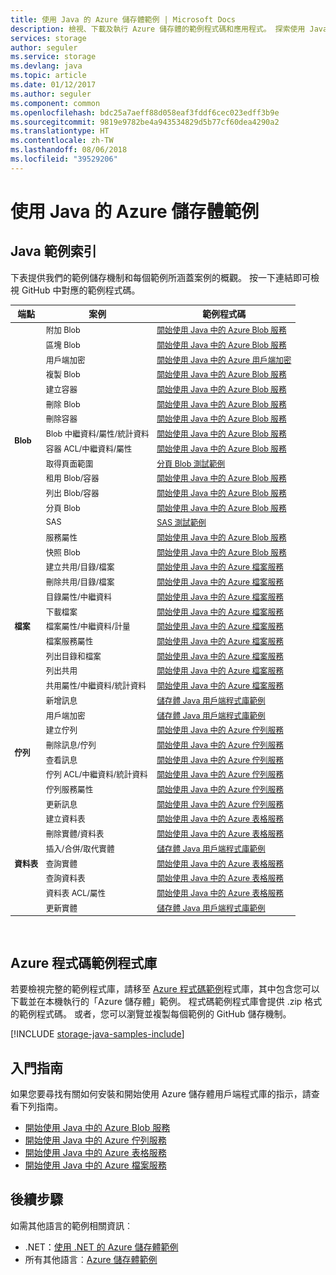 ```yaml
---
title: 使用 Java 的 Azure 儲存體範例 | Microsoft Docs
description: 檢視、下載及執行 Azure 儲存體的範例程式碼和應用程式。 探索使用 Java 儲存體用戶端程式庫之 Blob、佇列、資料表和檔案的入門範例。
services: storage
author: seguler
ms.service: storage
ms.devlang: java
ms.topic: article
ms.date: 01/12/2017
ms.author: seguler
ms.component: common
ms.openlocfilehash: bdc25a7aeff88d058eaf3fddf6cec023edff3b9e
ms.sourcegitcommit: 9819e9782be4a943534829d5b77cf60dea4290a2
ms.translationtype: HT
ms.contentlocale: zh-TW
ms.lasthandoff: 08/06/2018
ms.locfileid: "39529206"
---
```

# <a name="azure-storage-samples-using-java"></a>使用 Java 的 Azure 儲存體範例

## <a name="java-sample-index"></a>Java 範例索引

下表提供我們的範例儲存機制和每個範例所涵蓋案例的概觀。 按一下連結即可檢視 GitHub 中對應的範例程式碼。

<table style="font-size:90%"><thead><tr><th style="font-size:110%">端點</th><th style="font-size:110%">案例</th><th style="font-size:110%">範例程式碼</th></tr></thead><tbody> 
<tr> 
<td rowspan="16"><b>Blob</b></td>
<td>附加 Blob</td> 
<td><a href="https://github.com/Azure-Samples/storage-blob-java-getting-started/blob/master/src/BlobBasics.java">開始使用 Java 中的 Azure Blob 服務</a></td> 
</tr> 
<tr> 
<td>區塊 Blob</td>
<td><a href="https://github.com/Azure-Samples/storage-blob-java-getting-started/blob/master/src/BlobBasics.java">開始使用 Java 中的 Azure Blob 服務</a></td>
</tr> 
<tr> 
<td>用戶端加密</td>
<td><a href="https://github.com/Azure-Samples/storage-java-client-side-encryption">開始使用 Java 中的 Azure 用戶端加密</a></td>
</tr> 
<tr> 
<td>複製 Blob</td>
<td><a href="https://github.com/Azure-Samples/storage-blob-java-getting-started/blob/master/src/BlobBasics.java">開始使用 Java 中的 Azure Blob 服務</a></td>
</tr> 
<tr> 
<td>建立容器</td>
<td><a href="https://github.com/Azure-Samples/storage-blob-java-getting-started/blob/master/src/BlobBasics.java">開始使用 Java 中的 Azure Blob 服務</a></td>
</tr> 
<tr> 
<td>刪除 Blob</td>
<td><a href="https://github.com/Azure-Samples/storage-blob-java-getting-started/blob/master/src/BlobBasics.java">開始使用 Java 中的 Azure Blob 服務</a></td>
</tr> 
<tr> 
<td>刪除容器</td>
<td><a href="https://github.com/Azure-Samples/storage-blob-java-getting-started/blob/master/src/BlobBasics.java">開始使用 Java 中的 Azure Blob 服務</a></td>
</tr> 
<tr> 
<td>Blob 中繼資料/屬性/統計資料</td>
<td><a href="https://github.com/Azure-Samples/storage-blob-java-getting-started/blob/master/src/BlobAdvanced.java">開始使用 Java 中的 Azure Blob 服務</a></td>
</tr> 
<tr> 
<td>容器 ACL/中繼資料/屬性</td>
<td><a href="https://github.com/Azure-Samples/storage-blob-java-getting-started/blob/master/src/BlobAdvanced.java">開始使用 Java 中的 Azure Blob 服務</a></td>
</tr> 
<tr> 
<td>取得頁面範圍</td>
<td><a href="https://github.com/Azure/azure-storage-java/blob/master/microsoft-azure-storage-test/src/com/microsoft/azure/storage/blob/CloudPageBlobTests.java">分頁 Blob 測試範例</a></td>
</tr> 
<tr> 
<td>租用 Blob/容器</td>
<td><a href="https://github.com/Azure-Samples/storage-blob-java-getting-started/blob/master/src/BlobBasics.java">開始使用 Java 中的 Azure Blob 服務</a></td>
</tr> 
<tr> 
<td>列出 Blob/容器</td>
<td><a href="https://github.com/Azure-Samples/storage-blob-java-getting-started/blob/master/src/BlobBasics.java">開始使用 Java 中的 Azure Blob 服務</a></td>
</tr> 
<tr> 
<td>分頁 Blob</td>
<td><a href="https://github.com/Azure-Samples/storage-blob-java-getting-started/blob/master/src/BlobBasics.java">開始使用 Java 中的 Azure Blob 服務</a></td>
</tr>
<tr> 
<td>SAS</td>
<td><a href="https://github.com/Azure/azure-storage-java/blob/master/microsoft-azure-storage-test/src/com/microsoft/azure/storage/blob/SasTests.java">SAS 測試範例</a></td>
</tr>   
<tr> 
<td>服務屬性</td>
<td><a href="https://github.com/Azure-Samples/storage-blob-java-getting-started/blob/master/src/BlobAdvanced.java">開始使用 Java 中的 Azure Blob 服務</a></td>
</tr>           
<tr> 
<td>快照 Blob</td>
<td><a href="https://github.com/Azure-Samples/storage-blob-java-getting-started/blob/master/src/BlobBasics.java">開始使用 Java 中的 Azure Blob 服務</a></td>
</tr> 
<tr> 
<td rowspan="9"><b>檔案</b></td>
<td>建立共用/目錄/檔案</td> 
<td><a href="https://github.com/Azure-Samples/storage-file-java-getting-started/blob/master/src/FileBasics.java">開始使用 Java 中的 Azure 檔案服務</a></td> 
</tr>
<tr> 
<td>刪除共用/目錄/檔案</td> 
<td><a href="https://github.com/Azure-Samples/storage-file-java-getting-started/blob/master/src/FileBasics.java">開始使用 Java 中的 Azure 檔案服務</a></td> 
</tr> 
<tr> 
<td>目錄屬性/中繼資料</td> 
<td><a href="https://github.com/Azure-Samples/storage-file-java-getting-started/blob/master/src/FileAdvanced.java">開始使用 Java 中的 Azure 檔案服務</a></td> 
</tr> 
<tr> 
<td>下載檔案</td> 
<td><a href="https://github.com/Azure-Samples/storage-file-java-getting-started/blob/master/src/FileBasics.java">開始使用 Java 中的 Azure 檔案服務</a></td> 
</tr> 
<tr> 
<td>檔案屬性/中繼資料/計量</td> 
<td><a href="https://github.com/Azure-Samples/storage-file-java-getting-started/blob/master/src/FileAdvanced.java">開始使用 Java 中的 Azure 檔案服務</a></td> 
</tr> 
<tr> 
<td>檔案服務屬性</td> 
<td><a href="https://github.com/Azure-Samples/storage-file-java-getting-started/blob/master/src/FileAdvanced.java">開始使用 Java 中的 Azure 檔案服務</a></td> 
</tr> 
<tr> 
<td>列出目錄和檔案</td> 
<td><a href="https://github.com/Azure-Samples/storage-file-java-getting-started/blob/master/src/FileBasics.java">開始使用 Java 中的 Azure 檔案服務</a></td> 
</tr>
<tr> 
<td>列出共用</td> 
<td><a href="https://github.com/Azure-Samples/storage-file-java-getting-started/blob/master/src/FileBasics.java">開始使用 Java 中的 Azure 檔案服務</a></td> 
</tr>
<tr> 
<td>共用屬性/中繼資料/統計資料</td> 
<td><a href="https://github.com/Azure-Samples/storage-file-java-getting-started/blob/master/src/FileAdvanced.java">開始使用 Java 中的 Azure 檔案服務</a></td> 
</tr>
<tr> 
<td rowspan="8"><b>佇列</b></td>
<td>新增訊息</td> 
<td><a href="https://github.com/Azure/azure-storage-java/blob/master/microsoft-azure-storage-samples/src/com/microsoft/azure/storage/queue/gettingstarted/QueueBasics.java">儲存體 Java 用戶端程式庫範例</a></td> 
</tr> 
<tr> 
<td>用戶端加密</td> 
<td><a href="https://github.com/Azure/azure-storage-java/blob/master/microsoft-azure-storage-samples/src/com/microsoft/azure/storage/encryption/queue/gettingstarted/QueueGettingStarted.java">儲存體 Java 用戶端程式庫範例</a></td> 
</tr> 
<tr> 
<td>建立佇列</td> 
<td><a href="https://github.com/Azure-Samples/storage-queue-java-getting-started/blob/master/src/QueueBasics.java">開始使用 Java 中的 Azure 佇列服務</a></td> 
</tr> 
<tr> 
<td>刪除訊息/佇列</td> 
<td><a href="https://github.com/Azure-Samples/storage-queue-java-getting-started/blob/master/src/QueueBasics.java">開始使用 Java 中的 Azure 佇列服務</a></td> 
</tr> 
<tr> 
<td>查看訊息</td> 
<td><a href="https://github.com/Azure-Samples/storage-queue-java-getting-started/blob/master/src/QueueBasics.java">開始使用 Java 中的 Azure 佇列服務</a></td> 
</tr> 
<tr> 
<td>佇列 ACL/中繼資料/統計資料</td> 
<td><a href="https://github.com/Azure-Samples/storage-queue-java-getting-started/blob/master/src/QueueAdvanced.java">開始使用 Java 中的 Azure 佇列服務</a></td> 
</tr> 
<tr> 
<td>佇列服務屬性</td> 
<td><a href="https://github.com/Azure-Samples/storage-queue-java-getting-started/blob/master/src/QueueAdvanced.java">開始使用 Java 中的 Azure 佇列服務</a></td> 
</tr> 
<tr> 
<td>更新訊息</td> 
<td><a href="https://github.com/Azure-Samples/storage-queue-java-getting-started/blob/master/src/QueueBasics.java">開始使用 Java 中的 Azure 佇列服務</a></td> 
</tr> 
<tr> 
<td rowspan="7"><b>資料表</b></td>
<td>建立資料表</td> 
<td><a href="https://github.com/Azure-Samples/storage-table-java-getting-started/blob/master/src/TableBasics.java">開始使用 Java 中的 Azure 表格服務</a></td> 
</tr> 
<tr> 
<td>刪除實體/資料表</td> 
<td><a href="https://github.com/Azure-Samples/storage-table-java-getting-started/blob/master/src/TableBasics.java">開始使用 Java 中的 Azure 表格服務</a></td> 
</tr> 
<tr> 
<td>插入/合併/取代實體</td> 
<td><a href="https://github.com/Azure/azure-storage-java/blob/master/microsoft-azure-storage-samples/src/com/microsoft/azure/storage/table/gettingtstarted/TableBasics.java">儲存體 Java 用戶端程式庫範例</a></td> 
</tr> 
<tr> 
<td>查詢實體</td> 
<td><a href="https://github.com/Azure-Samples/storage-table-java-getting-started/blob/master/src/TableBasics.java">開始使用 Java 中的 Azure 表格服務</a></td> 
</tr> 
<tr> 
<td>查詢資料表</td> 
<td><a href="https://github.com/Azure-Samples/storage-table-java-getting-started/blob/master/src/TableBasics.java">開始使用 Java 中的 Azure 表格服務</a></td> 
</tr> 
<tr> 
<td>資料表 ACL/屬性</td> 
<td><a href="https://github.com/Azure-Samples/storage-table-java-getting-started/blob/master/src/TableAdvanced.java">開始使用 Java 中的 Azure 表格服務</a></td> 
</tr> 
<tr> 
<td>更新實體</td> 
<td><a href="https://github.com/Azure/azure-storage-java/blob/master/microsoft-azure-storage-samples/src/com/microsoft/azure/storage/table/gettingtstarted/TableBasics.java">儲存體 Java 用戶端程式庫範例</a></td> 
</tr> 
</tbody> 
</table>
<br/>

## <a name="azure-code-samples-library"></a>Azure 程式碼範例程式庫

若要檢視完整的範例程式庫，請移至 [Azure 程式碼範例](https://azure.microsoft.com/resources/samples/?service=storage)程式庫，其中包含您可以下載並在本機執行的「Azure 儲存體」範例。 程式碼範例程式庫會提供 .zip 格式的範例程式碼。 或者，您可以瀏覽並複製每個範例的 GitHub 儲存機制。

[!INCLUDE [storage-java-samples-include](../../../includes/storage-java-samples-include.md)]

## <a name="getting-started-guides"></a>入門指南

如果您要尋找有關如何安裝和開始使用 Azure 儲存體用戶端程式庫的指示，請查看下列指南。

* [開始使用 Java 中的 Azure Blob 服務](../blobs/storage-quickstart-blobs-java.md)
* [開始使用 Java 中的 Azure 佇列服務](../queues/storage-java-how-to-use-queue-storage.md)
* [開始使用 Java 中的 Azure 表格服務](../../cosmos-db/table-storage-how-to-use-java.md)
* [開始使用 Java 中的 Azure 檔案服務](../files/storage-java-how-to-use-file-storage.md)

## <a name="next-steps"></a>後續步驟

如需其他語言的範例相關資訊︰

* .NET：[使用 .NET 的 Azure 儲存體範例](storage-samples-dotnet.md)
* 所有其他語言︰[Azure 儲存體範例](storage-samples.md)
